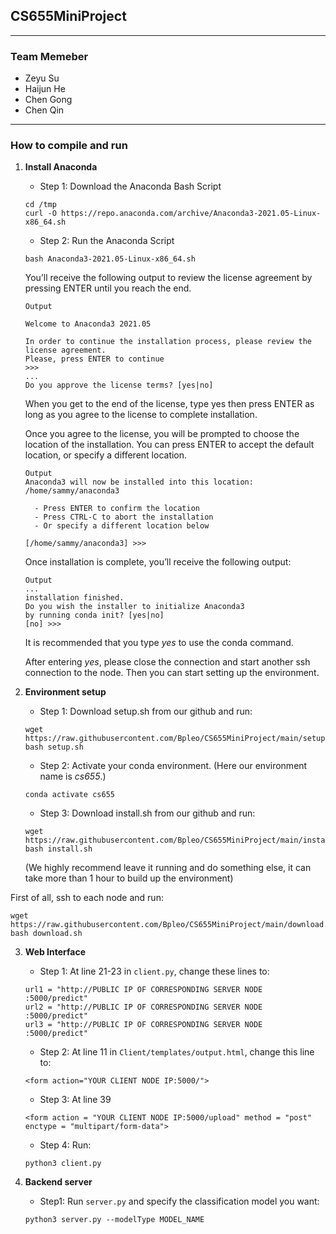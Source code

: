 ## CS655MiniProject
***

### Team Memeber
+ Zeyu Su
+ Haijun He
+ Chen Gong
+ Chen Qin
***
### How to compile and run
   
1. **Install Anaconda**
   + Step 1: Download the Anaconda Bash Script
    ```
    cd /tmp
   curl -O https://repo.anaconda.com/archive/Anaconda3-2021.05-Linux-x86_64.sh
   ```
   + Step 2: Run the Anaconda Script
   ````
   bash Anaconda3-2021.05-Linux-x86_64.sh
   ````
   You’ll receive the following output to review the license agreement by pressing ENTER until you reach the end.
   ```
   Output
   
   Welcome to Anaconda3 2021.05
   
   In order to continue the installation process, please review the license agreement.
   Please, press ENTER to continue
   >>>
   ...
   Do you approve the license terms? [yes|no]
   ```
   When you get to the end of the license, type yes then press ENTER as long as you agree to the license to complete installation.

   Once you agree to the license, you will be prompted to choose the location of the installation. You can press ENTER to accept the default location, or specify a different location.
   ```
   Output
   Anaconda3 will now be installed into this location:
   /home/sammy/anaconda3
   
     - Press ENTER to confirm the location
     - Press CTRL-C to abort the installation
     - Or specify a different location below
   
   [/home/sammy/anaconda3] >>>
   ```
   Once installation is complete, you’ll receive the following output:
   ```
   Output
   ...
   installation finished.
   Do you wish the installer to initialize Anaconda3
   by running conda init? [yes|no]
   [no] >>>
   ```
   It is recommended that you type *yes* to use the conda command.
   
   After entering *yes*, please close the connection and start another ssh connection to the node. Then you can start setting up the environment.
   

2. **Environment setup**
   + Step 1: Download setup.sh from our github and run: 
   
   ````
   wget https://raw.githubusercontent.com/Bpleo/CS655MiniProject/main/setup.sh
   bash setup.sh
   ````
   + Step 2: Activate your conda environment. (Here our environment name is *cs655*.)
   
   ```
   conda activate cs655
   ```
   + Step 3: Download install.sh from our github and run:
    
   ```
   wget https://raw.githubusercontent.com/Bpleo/CS655MiniProject/main/install.sh
   bash install.sh
   ```
    (We highly recommend leave it running and do something else, it can take more than 1 hour to build up the environment)


First of all, ssh to each node and run:
```
wget https://raw.githubusercontent.com/Bpleo/CS655MiniProject/main/download.sh
bash download.sh
```

3. **Web Interface**

   + Step 1: At line 21-23 in ```client.py```, change these lines to:
   ```
   url1 = "http://PUBLIC IP OF CORRESPONDING SERVER NODE :5000/predict"
   url2 = "http://PUBLIC IP OF CORRESPONDING SERVER NODE :5000/predict"
   url3 = "http://PUBLIC IP OF CORRESPONDING SERVER NODE :5000/predict"
   ```   
   + Step 2: At line 11 in ```Client/templates/output.html```, change this line to:
   ```
   <form action="YOUR CLIENT NODE IP:5000/">
   ```
   + Step 3: At line 39
   ```
   <form action = "YOUR CLIENT NODE IP:5000/upload" method = "post" enctype = "multipart/form-data">
   ```
   + Step 4: Run:
   ```
   python3 client.py
   ```
4. **Backend server**

   + Step1: Run ```server.py``` and specify the classification model you want:
   ```
   python3 server.py --modelType MODEL_NAME
   ```